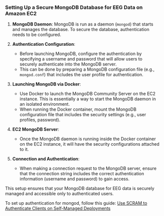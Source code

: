 ### Setting Up a Secure MongoDB Database for EEG Data on Amazon EC2

1. **MongoDB Daemon**: MongoDB is run as a daemon (`mongod`) that starts and manages the database. To secure the database, authentication needs to be configured.

2. **Authentication Configuration**:
   - Before launching MongoDB, configure the authentication by specifying a username and password that will allow users to securely authenticate into the MongoDB server.
   - This can be done by preparing a MongoDB configuration file (e.g., `mongod.conf`) that includes the user profile for authentication.

3. **Launching MongoDB via Docker**:
   - Use Docker to launch the MongoDB Community Server on the EC2 instance. This is essentially a way to start the MongoDB daemon in an isolated environment.
   - When running the Docker container, mount the MongoDB configuration file that includes the security settings (e.g., user profiles, password).

4. **EC2 MongoDB Server**:
   - Once the MongoDB daemon is running inside the Docker container on the EC2 instance, it will have the security configurations attached to it.

5. **Connection and Authentication**:
   - When making a connection request to the MongoDB server, ensure that the connection string includes the correct authentication information (username and password) to gain access.

This setup ensures that your MongoDB database for EEG data is securely managed and accessible only to authenticated users.


To set up authentication for mongod, follow this guide: [Use SCRAM to Authenticate Clients on Self-Managed Deployments](https://www.mongodb.com/docs/manual/tutorial/configure-scram-client-authentication/)